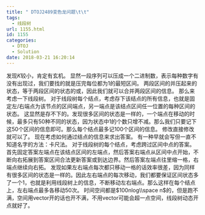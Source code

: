 ```yaml
---
title: " DTOJ2489变色龙问题\t\t"
tags:
  - 线段树
url: 1155.html
id: 1155
categories:
  - DTOJ
  - Solution
date: 2018-03-21 16:20:14
---
```


发现$K$较小，肯定有玄机。 显然一段序列可以压成一个二进制数，表示每种数字有没有出现过，我们要找的就是压完每位都为$1$的最短区间。 两段区间的并压起来的状态，等于两段区间的状态的或，因此我们就可以合并两段区间的信息。 那么来考虑一下线段树。 对于线段树每个结点，考虑存下该结点的所有信息，也就是固定左/右端点为该节点的区间端点，另一端点是该结点区间任一位置的每种区间的状态。 这显然是存不下的。发现很多区间的状态是一样的，一个端点在移动的时候，最多只有$50$种不同的状态，因为状态中$1$的个数只增不减。那么我们只要记下这$50$个区间的信息即可。那么每个结点最多记$100$个区间的信息。 修改直接修改就可以了。 现在考虑如何通过结点的信息来求出答案。 有一种早就会写但一直不知道名字的方法：卡尺法。 对于线段树的每个结点，考虑跨过区间中点的答案。首先固定答案左端点在该结点区间的左端点，然后答案右端点从区间中点开始，不断向右拓展到答案区间合法更新答案或到达边界。然后答案左端点往里缩一格，右端点继续向右拓。 发现如果左右端点每次都只移动一格的话效率很差，因为同样有很多区间的状态是一样的。因此左右端点的每次移动，我们都要保证区间状态多了一个$1$，也就是利用线段树上的信息，不断移动左右端点。那么这样在每个结点上，左右端点最多各移动$50$次。 时间空间都是$100nlog\\space n$的，但是跑不满，空间用vector开的话也开不满，不用vector可能会超一点空间，线段树动态开点就好了。